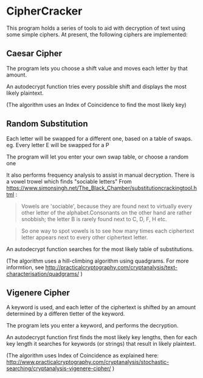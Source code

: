 # CipherCracker


This program holds a series of tools to aid with decryption of text using some simple ciphers.
At present, the following ciphers are implemented:

## Caesar Cipher

The program lets you choose a shift value and moves each letter by that amount.
 
 An autodecrypt function tries every possible shift and displays the most likely plaintext.

 (The algorithm uses an Index of Coincidence to find the most likely key)


 ## Random Substitution

 Each letter will be swapped for a different one, based on a table of swaps.
 eg. Every letter E will be swapped for a P

 The program will let you enter your own swap table, or choose a random one

 It also performs frequency analysis to assist in manual decryption.
 There is a vowel trowel which finds "sociable letters"
 From https://www.simonsingh.net/The_Black_Chamber/substitutioncrackingtool.html :
 >Vowels are 'sociable', because they are found next to virtually every other letter of the alphabet.Consonants on the other hand are rather snobbish; the letter B is rarely found next to C, D, F, H etc.

>So one way to spot vowels is to see how many times each ciphertext letter appears next to every other ciphertext letter.

 An autodecrypt function searches for the most likely table of substitutions.

 (The algorithm uses a hill-climbing algorithm using quadgrams.
 For more informtion, see http://practicalcryptography.com/cryptanalysis/text-characterisation/quadgrams/
 )

 ## Vigenere Cipher
 
 A keyword is used, and each letter of the ciphertext is shifted by an amount determined by a differen tletter of the keyword.

 The program lets you enter a keyword, and performs the decryption.

 An autodecrypt function first finds the most likely key lengths, then for each key length it searches for  keywords (or strings) that result in likely plaintext.

 (The algorithm uses Index of Coincidence as explained here: http://www.practicalcryptography.com/cryptanalysis/stochastic-searching/cryptanalysis-vigenere-cipher/ )